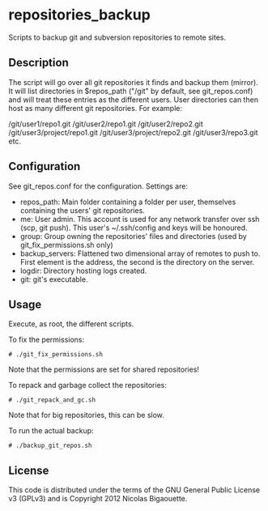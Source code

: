 repositories_backup
================================

Scripts to backup git and subversion repositories to remote sites.

Description
-------------------------

The script will go over all git repositories it finds and backup them (mirror).
It will list directories in $repos_path ("/git" by default, see git_repos.conf)
and will treat these entries as the different users. User directories can
then host as many different git repositories. For example:

/git/user1/repo1.git
/git/user2/repo1.git
/git/user2/repo2.git
/git/user3/project/repo1.git
/git/user3/project/repo2.git
/git/user3/repo3.git
etc.


Configuration
-------------------------

See git_repos.conf for the configuration. Settings are:

* repos_path: Main folder containing a folder per user, themselves
containing the users' git repositories.
* me: User admin. This account is used for any network transfer over ssh (scp, git push).
This user's ~/.ssh/config and keys will be honoured.
* group: Group owning the repositories' files and directories (used by git_fix_permissions.sh only)
* backup_servers: Flattened two dimensional array of remotes to push to. First element is
the address, the second is the directory on the server.
* logdir: Directory hosting logs created.
* git: git's executable.


Usage
-------------------------

Execute, as root, the different scripts.

To fix the permissions:

    # ./git_fix_permissions.sh

Note that the permissions are set for shared repositories!


To repack and garbage collect the repositories:

    # ./git_repack_and_gc.sh

Note that for big repositories, this can be slow.


To run the actual backup:

    # ./backup_git_repos.sh


License
-------------------------

This code is distributed under the terms of the GNU General Public License v3 (GPLv3) and is Copyright 2012 Nicolas Bigaouette.

